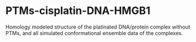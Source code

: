 # PTMs-cisplatin-DNA-HMGB1
Homology modeled structure of the platinated DNA/protein complex without PTMs, and all simulated conformational ensemble data of the complexes. 
